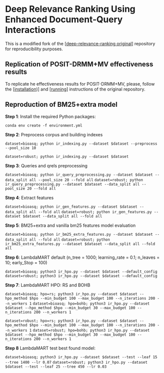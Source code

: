 # Deep Relevance Ranking Using Enhanced Document-Query Interactions

This is a modified fork of the [[deep-relevance-ranking original](https://github.com/nlpaueb/deep-relevance-ranking)] repository for reproducibility purposes.

## Replication of POSIT-DRMM+MV effectiveness results

To replicate he effectiveness results for POSIT-DRMM+MV, please, follow the [[installation](https://github.com/nlpaueb/deep-relevance-ranking))] and [[running](https://github.com/nlpaueb/deep-relevance-ranking/tree/master/models/drmm)] instructions of the original repository.

## Reproduction of BM25+extra model


**Step 1**: Install the required Python packages: 

`conda env create -f environment.yml`

**Step 2**: Preprocess corpus and building indexes

  `dataset=bioasq; python ir_indexing.py --dataset $dataset --preprocess --pool_size 10` 

  `dataset=robust; python ir_indexing.py --dataset $dataset`

**Step 3**: Queries and qrels preprocessing

  `dataset=bioasq; python ir_query_preprocessing.py --dataset $dataset --data_split all --pool_size 20 --fold all`
  `dataset=robust; python ir_query_preprocessing.py --dataset $dataset --data_split all --pool_size 20 --fold all`

**Step 4**: Extract features

  `dataset=bioasq; python ir_gen_features.py --dataset $dataset --data_split all --fold all`
  `dataset=robust; python ir_gen_features.py --dataset $dataset --data_split all --fold all`

**Step 5**: BM25+extra and vanilla bm25 features model evaluation

  `dataset=bioasq; python ir_bm25_extra_features.py --dataset $dataset --data_split all --fold all`
  `dataset=robust; python ir_bm25_extra_features.py --dataset $dataset --data_split all --fold all`

**Step 6**: LambdaMART default (n_tree = 1000; learning_rate = 0.1; n_leaves = 10; early_Stop = 100)

  `dataset=bioasq; python3 ir_hpo.py --dataset $dataset --default_config`
  `dataset=robust; python3 ir_hpo.py --dataset $dataset --default_config`

**Step 7**: LambdaMART HPO: RS and BOHB

  `dataset=bioasq; hpo=rs; python3 ir_hpo.py --dataset $dataset --hpo_method $hpo --min_budget 100 --max_budget 100 --n_iterations 200 --n_workers 1`
  `dataset=bioasq; hpo=bohb; python3 ir_hpo.py --dataset $dataset --hpo_method $hpo --min_budget 30 --max_budget 100 --n_iterations 200 --n_workers 1`

  `dataset=robust; hpo=rs; python3 ir_hpo.py --dataset $dataset --hpo_method $hpo --min_budget 100 --max_budget 100 --n_iterations 200 --n_workers 1`
  `dataset=robust; hpo=bohb; python3 ir_hpo.py --dataset $dataset --hpo_method $hpo --min_budget 30 --max_budget 100 --n_iterations 200 --n_workers 1`

**Step 8** LambdaMART test best found model:
 
  `dataset=bioasq; python3 ir_hpo.py --dataset $dataset --test --leaf 15 --tree 1400 --lr 0.07`
  `dataset=robust; python3 ir_hpo.py --dataset $dataset --test --leaf 25 --tree 450 --lr 0.03`
